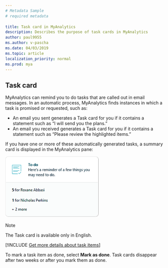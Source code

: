 ```yaml
---
# Metadata Sample
# required metadata

title: Task card in MyAnalytics
description: Describes the purpose of task cards in MyAnalytics  
author: paul9955
ms.author: v-pascha
ms.date: 04/03/2019
ms.topic: article
localization_priority: normal 
ms.prod: mya
---
```


## Task card

MyAnalytics can remind you to do tasks that are called out in email messages. In an automatic process, MyAnalytics finds instances in which a task is promised or requested, such as:  

* An email you sent generates a Task card for you if it contains a statement such as “I will send you the plans.”
* An email you received generates a Task card for you if it contains a statement such as “Please review the highlighted items.”  

If you have one or more of these automatically generated tasks, a summary card is displayed in the MyAnalytics pane:  

![To-do card](../../../Images/mya/use/To-do-page-1.PNG)

> [!Note]
> The Task card is available only in English.


[!INCLUDE [Get more details about task items](../../Includes/to-get-more-details.md)]

To mark a task item as done, select **Mark as done**. Task cards disappear after two weeks or after you mark them as done.  
